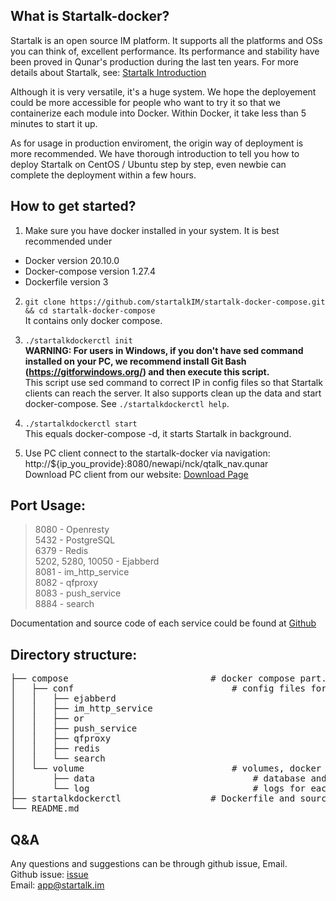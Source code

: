 ## What is Startalk-docker?
Startalk is an open source IM platform. It supports all the platforms and OSs you can think of, excellent performance.
Its performance and stability have been proved in Qunar's production during the last ten years.
For more details about Startalk, see: [Startalk Introduction](https://github.com/startalkIM/Startalk/blob/master/README-en.md)  

Although it is very versatile, it's a huge system. We hope the deployement could be more accessible for people who want to try it so that we containerize each module into Docker. Within Docker, it take less than 5 minutes to start it up.

As for usage in production enviroment, the origin way of deployment is more recommended. We have thorough introduction to tell you how to deploy Startalk on CentOS / Ubuntu step by step, even newbie can complete the deployment within a few hours.


## How to get started?
1. Make sure you have docker installed in your system. It is best recommended under
  * Docker version 20.10.0
  * Docker-compose version 1.27.4
  * Dockerfile version 3
  

2. ```git clone https://github.com/startalkIM/startalk-docker-compose.git && cd startalk-docker-compose```  
  It contains only docker compose.  

3. ```./startalkdockerctl init```  
  **WARNING: For users in Windows, if you don't have sed command installed on your PC, we recommend install Git Bash (https://gitforwindows.org/) and then execute this script.**  
  This script use sed command to correct IP in config files so that Startalk clients can reach the server. It also supports clean up the data and start docker-compose. See ```./startalkdockerctl help```. 

4. ```./startalkdockerctl start```  
  This equals docker-compose -d, it starts Startalk in background. 

5. Use PC client connect to the startalk-docker via navigation: http://${ip_you_provide}:8080/newapi/nck/qtalk_nav.qunar  
  Download PC client from our website: [Download Page](https://i.startalk.im/home/#/download)  


## Port Usage:
>  8080 - Openresty  
>  5432 - PostgreSQL  
>  6379 - Redis  
>  5202, 5280, 10050 - Ejabberd  
>  8081 - im_http_service  
>  8082 - qfproxy  
>  8083 - push_service  
>  8884 - search  
  
  Documentation and source code of each service could be found at [Github](https://github.com/startalkIM)    

## Directory structure:

<pre>
├── compose                           # docker compose part.  
│   ├── conf                              # config files for each service.  
│   │   ├── ejabberd  
│   │   ├── im_http_service  
│   │   ├── or  
│   │   ├── push_service  
│   │   ├── qfproxy  
│   │   ├── redis  
│   │   └── search  
│   └── volume                            # volumes, docker mechanism for persisting data.  
│       ├── data                              # database and chat files.  
│       └── log                               # logs for each service.  
├── startalkdockerctl                 # Dockerfile and source code for each image.  
└── README.md 
</pre>

## Q&A  
  Any questions and suggestions can be through github issue, Email.  
  Github issue: [issue](https://github.com/startalkIM/startalk-docker/issues)  
  Email: app@startalk.im


